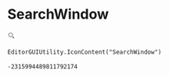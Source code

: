 # SearchWindow
![](/img/SearchWindow.png)

``` CSharp
EditorGUIUtility.IconContent("SearchWindow")
```
```
-2315994489811792174
```
